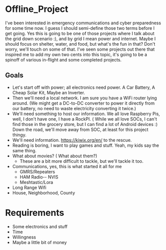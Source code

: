 # Offline_Project
I've been interested in emergency communications and cyber preparedness for some time now. I guess I should semi-define those two terms before I get going. Yes this is going to be one of those projects where I talk about the grid down scenario :), and by grid I mean power and internet. Maybe I should focus on shelter, water, and food, but what's the fun in that? Don't worry, we'll touch on some of that.  I've seen some projects out there that inspired me to add my own two cents into this topic, it's going to be a spinoff of various in-flight and some completed projects.

## Goals
- Let's start off with power; all electronics need power. A Car Battery, A Cheap Solar Kit, Maybe an Inverter.
- Then we'll need a local network. I am sure you have a WiFi router lying around. (We might get a DC-to-DC converter to power it directly from our battery, no need to waste electricity converting it twice.)
- We'll need something to host our information. We all love Raspberry Pis, well, I don't have one, I have a RockPI. ( While we all love SOCs, I can't find those in the grocery store, but I can find a lot of Android devices :) Down the road, we'll move away from SOC, at least for this project thingy. 
- We'll need information. https://kiwix.org/en/ to the rescue.
- Reading is boring, I want to play games and stuff. Yeah, my kids say the same thing.
- What about movies? ( What about them?)
  - These are a bit more difficult to tackle, but we'll tackle it too.
- Communications, yes, this is what started it all for me
  - GMRS/Repeaters
  - HAM Radio-- NVIS
  - Meshtastic/Lora
- Long Range Wifi
- House, Neighborhood, County

# Requirements
- Some electronics and stuff
- Time
- Willingness
- Maybe a little bit of money

  
